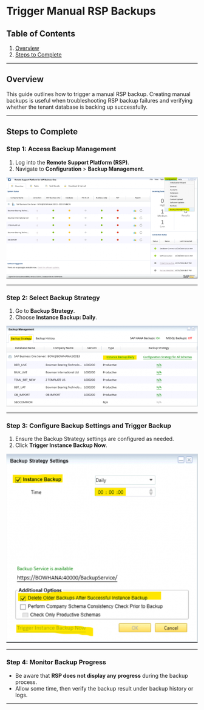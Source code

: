 # Trigger Manual RSP Backups

## Table of Contents

1. [Overview](#overview)  
2. [Steps to Complete](#steps-to-complete)

---

## Overview

This guide outlines how to trigger a manual RSP backup. Creating manual backups is useful when troubleshooting RSP backup failures and verifying whether the tenant database is backing up successfully.

---

## Steps to Complete

### Step 1: **Access Backup Management**

1. Log into the **Remote Support Platform (RSP)**.  
2. Navigate to **Configuration** > **Backup Management**.

![Access Backup Management](https://github.com/JThomas404/SAP-HANA-Professional-Portfolio/blob/main/images/Access_Backup_Management.png)

---

### Step 2: **Select Backup Strategy**

1. Go to **Backup Strategy**.  
2. Choose **Instance Backup: Daily**.

![Select Backup Strategy](https://github.com/JThomas404/SAP-HANA-Professional-Portfolio/blob/main/images/Select_Backup_Strategy.png)

---

### Step 3: **Configure Backup Settings and Trigger Backup**

1. Ensure the Backup Strategy settings are configured as needed.  
2. Click **Trigger Instance Backup Now**.

![Trigger Backup Now](https://github.com/JThomas404/SAP-HANA-Professional-Portfolio/blob/main/images/Trigger_Backup_Now.png)

---

### Step 4: **Monitor Backup Progress**

- Be aware that **RSP does not display any progress** during the backup process.  
- Allow some time, then verify the backup result under backup history or logs.

---